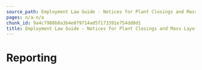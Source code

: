 ```yaml
---
source_path: Employment Law Guide - Notices for Plant Closings and Mass Layoffs.md
pages: n/a-n/a
chunk_id: 9a4c7908b8a3b4e079714ad5f173391e754dd0d1
title: Employment Law Guide - Notices for Plant Closings and Mass Layoffs
---
```

# Reporting

